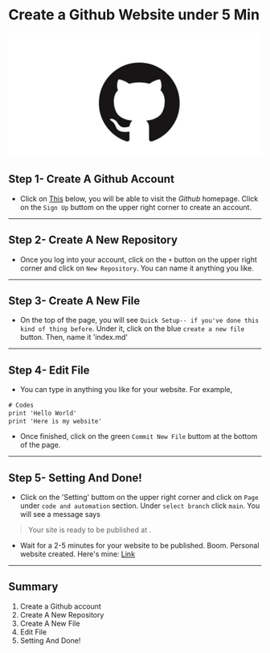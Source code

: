 # Create a Github Website under 5 Min
![Image](image.jpeg)

## Step 1- Create A Github Account
- Click on [This](https://github.com) below, you will be able to visit the *Github* homepage. Click on the `Sign Up` buttom on the upper right corner to create an account.
---

## Step 2- Create A New Repository
- Once you log into your account, click on the `+` button on the upper right corner and click on `New Repository`. You can name it anything you like.
---

## Step 3- Create A New File
- On the top of the page, you will see `Quick Setup-- if you've done this kind of thing before`. Under it, click on the blue `create a new file` button. Then, name it 'index.md'
---

## Step 4- Edit File
- You can type in anything you like for your website. For example, 
```
# Codes
print 'Hello World'
print 'Here is my website'
```
- Once finished, click on the green `Commit New File` buttom at the bottom of the page. 
--- 

## Step 5- Setting And Done!
- Click on the 'Setting' buttom on the upper right corner and click on `Page` under `code and automation` section. Under `select branch` click `main`. You will see a message says 
> Your site is ready to be published at <url here>.
- Wait for a 2-5 minutes for your website to be published. Boom. Personal website created. 
Here's mine: [Link](https://Char15Xu.github.io/cse15l-lab-reports/index.html)
--- 
  
## Summary
1. Create a Github account
2. Create A New Repository
3. Create A New File
4. Edit File
5. Setting And Done!




  




